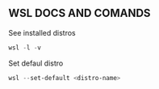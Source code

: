 ## WSL DOCS AND COMANDS

See installed distros
```powershell
wsl -l -v
```

Set defaul distro
```powershell
wsl --set-default <distro-name>
```
